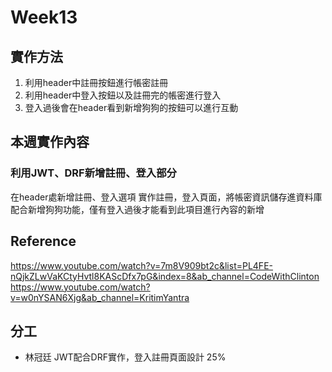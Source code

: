 # Week13

## 實作方法

1. 利用header中註冊按鈕進行帳密註冊
2. 利用header中登入按鈕以及註冊完的帳密進行登入
3. 登入過後會在header看到新增狗狗的按鈕可以進行互動

## 本週實作內容

### 利用JWT、DRF新增註冊、登入部分

在header處新增註冊、登入選項
實作註冊，登入頁面，將帳密資訊儲存進資料庫
配合新增狗狗功能，僅有登入過後才能看到此項目進行內容的新增

## Reference

https://www.youtube.com/watch?v=7m8V909bt2c&list=PL4FE-nQjkZLwVaKCtyHvtl8KAScDfx7pG&index=8&ab_channel=CodeWithClinton
https://www.youtube.com/watch?v=w0nYSAN6Xjg&ab_channel=KritimYantra

## 分工

- 林冠廷 JWT配合DRF實作，登入註冊頁面設計 25%
